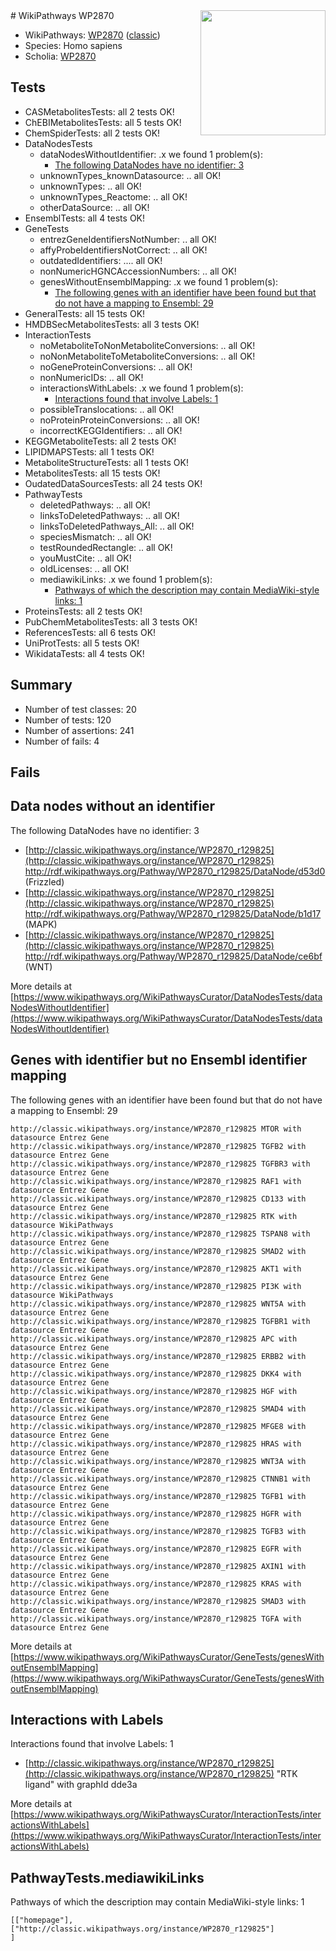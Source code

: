 <img style="float: right; width: 200px" src="https://upload.wikimedia.org/wikipedia/commons/thumb/8/83/Wplogo_with_text_500.png/640px-Wplogo_with_text_500.png" />
# WikiPathways WP2870

* WikiPathways: [WP2870](https://wikipathways.org/pathways/WP2870) ([classic](https://classic.wikipathways.org/instance/WP2870))
* Species: Homo sapiens
* Scholia: [WP2870](https://scholia.toolforge.org/wikipathways/WP2870)
## Tests
* CASMetabolitesTests: all 2 tests OK!
* ChEBIMetabolitesTests: all 5 tests OK!
* ChemSpiderTests: all 2 tests OK!
* DataNodesTests
    * dataNodesWithoutIdentifier: .x we found 1 problem(s):
        * [The following DataNodes have no identifier: 3](#d2d32fa2)
    * unknownTypes_knownDatasource: .. all OK!
    * unknownTypes: .. all OK!
    * unknownTypes_Reactome: .. all OK!
    * otherDataSource: .. all OK!
* EnsemblTests: all 4 tests OK!
* GeneTests
    * entrezGeneIdentifiersNotNumber: .. all OK!
    * affyProbeIdentifiersNotCorrect: .. all OK!
    * outdatedIdentifiers: .... all OK!
    * nonNumericHGNCAccessionNumbers: .. all OK!
    * genesWithoutEnsemblMapping: .x we found 1 problem(s):
        * [The following genes with an identifier have been found but that do not have a mapping to Ensembl: 29](#c4e54335)
* GeneralTests: all 15 tests OK!
* HMDBSecMetabolitesTests: all 3 tests OK!
* InteractionTests
    * noMetaboliteToNonMetaboliteConversions: .. all OK!
    * noNonMetaboliteToMetaboliteConversions: .. all OK!
    * noGeneProteinConversions: .. all OK!
    * nonNumericIDs: .. all OK!
    * interactionsWithLabels: .x we found 1 problem(s):
        * [Interactions found that involve Labels: 1](#630d2678)
    * possibleTranslocations: .. all OK!
    * noProteinProteinConversions: .. all OK!
    * incorrectKEGGIdentifiers: .. all OK!
* KEGGMetaboliteTests: all 2 tests OK!
* LIPIDMAPSTests: all 1 tests OK!
* MetaboliteStructureTests: all 1 tests OK!
* MetabolitesTests: all 15 tests OK!
* OudatedDataSourcesTests: all 24 tests OK!
* PathwayTests
    * deletedPathways: .. all OK!
    * linksToDeletedPathways: .. all OK!
    * linksToDeletedPathways_All: .. all OK!
    * speciesMismatch: .. all OK!
    * testRoundedRectangle: .. all OK!
    * youMustCite: .. all OK!
    * oldLicenses: .. all OK!
    * mediawikiLinks: .x we found 1 problem(s):
        * [Pathways of which the description may contain MediaWiki-style links: 1](#da69cf45)
* ProteinsTests: all 2 tests OK!
* PubChemMetabolitesTests: all 3 tests OK!
* ReferencesTests: all 6 tests OK!
* UniProtTests: all 5 tests OK!
* WikidataTests: all 4 tests OK!


## Summary

* Number of test classes: 20
* Number of tests: 120
* Number of assertions: 241
* Number of fails: 4

## Fails

<a name="d2d32fa2" />

## Data nodes without an identifier

The following DataNodes have no identifier: 3

* [http://classic.wikipathways.org/instance/WP2870_r129825](http://classic.wikipathways.org/instance/WP2870_r129825) http://rdf.wikipathways.org/Pathway/WP2870_r129825/DataNode/d53d0 (Frizzled)
* [http://classic.wikipathways.org/instance/WP2870_r129825](http://classic.wikipathways.org/instance/WP2870_r129825) http://rdf.wikipathways.org/Pathway/WP2870_r129825/DataNode/b1d17 (MAPK)
* [http://classic.wikipathways.org/instance/WP2870_r129825](http://classic.wikipathways.org/instance/WP2870_r129825) http://rdf.wikipathways.org/Pathway/WP2870_r129825/DataNode/ce6bf (WNT)


More details at [https://www.wikipathways.org/WikiPathwaysCurator/DataNodesTests/dataNodesWithoutIdentifier](https://www.wikipathways.org/WikiPathwaysCurator/DataNodesTests/dataNodesWithoutIdentifier)

<a name="c4e54335" />

## Genes with identifier but no Ensembl identifier mapping

The following genes with an identifier have been found but that do not have a mapping to Ensembl: 29
```
http://classic.wikipathways.org/instance/WP2870_r129825 MTOR with datasource Entrez Gene
http://classic.wikipathways.org/instance/WP2870_r129825 TGFB2 with datasource Entrez Gene
http://classic.wikipathways.org/instance/WP2870_r129825 TGFBR3 with datasource Entrez Gene
http://classic.wikipathways.org/instance/WP2870_r129825 RAF1 with datasource Entrez Gene
http://classic.wikipathways.org/instance/WP2870_r129825 CD133 with datasource Entrez Gene
http://classic.wikipathways.org/instance/WP2870_r129825 RTK with datasource WikiPathways
http://classic.wikipathways.org/instance/WP2870_r129825 TSPAN8 with datasource Entrez Gene
http://classic.wikipathways.org/instance/WP2870_r129825 SMAD2 with datasource Entrez Gene
http://classic.wikipathways.org/instance/WP2870_r129825 AKT1 with datasource Entrez Gene
http://classic.wikipathways.org/instance/WP2870_r129825 PI3K with datasource WikiPathways
http://classic.wikipathways.org/instance/WP2870_r129825 WNT5A with datasource Entrez Gene
http://classic.wikipathways.org/instance/WP2870_r129825 TGFBR1 with datasource Entrez Gene
http://classic.wikipathways.org/instance/WP2870_r129825 APC with datasource Entrez Gene
http://classic.wikipathways.org/instance/WP2870_r129825 ERBB2 with datasource Entrez Gene
http://classic.wikipathways.org/instance/WP2870_r129825 DKK4 with datasource Entrez Gene
http://classic.wikipathways.org/instance/WP2870_r129825 HGF with datasource Entrez Gene
http://classic.wikipathways.org/instance/WP2870_r129825 SMAD4 with datasource Entrez Gene
http://classic.wikipathways.org/instance/WP2870_r129825 MFGE8 with datasource Entrez Gene
http://classic.wikipathways.org/instance/WP2870_r129825 HRAS with datasource Entrez Gene
http://classic.wikipathways.org/instance/WP2870_r129825 WNT3A with datasource Entrez Gene
http://classic.wikipathways.org/instance/WP2870_r129825 CTNNB1 with datasource Entrez Gene
http://classic.wikipathways.org/instance/WP2870_r129825 TGFB1 with datasource Entrez Gene
http://classic.wikipathways.org/instance/WP2870_r129825 HGFR with datasource Entrez Gene
http://classic.wikipathways.org/instance/WP2870_r129825 TGFB3 with datasource Entrez Gene
http://classic.wikipathways.org/instance/WP2870_r129825 EGFR with datasource Entrez Gene
http://classic.wikipathways.org/instance/WP2870_r129825 AXIN1 with datasource Entrez Gene
http://classic.wikipathways.org/instance/WP2870_r129825 KRAS with datasource Entrez Gene
http://classic.wikipathways.org/instance/WP2870_r129825 SMAD3 with datasource Entrez Gene
http://classic.wikipathways.org/instance/WP2870_r129825 TGFA with datasource Entrez Gene
```

More details at [https://www.wikipathways.org/WikiPathwaysCurator/GeneTests/genesWithoutEnsemblMapping](https://www.wikipathways.org/WikiPathwaysCurator/GeneTests/genesWithoutEnsemblMapping)

<a name="630d2678" />

## Interactions with Labels

Interactions found that involve Labels: 1

* [http://classic.wikipathways.org/instance/WP2870_r129825](http://classic.wikipathways.org/instance/WP2870_r129825) "RTK ligand" with graphId dde3a


More details at [https://www.wikipathways.org/WikiPathwaysCurator/InteractionTests/interactionsWithLabels](https://www.wikipathways.org/WikiPathwaysCurator/InteractionTests/interactionsWithLabels)

<a name="da69cf45" />

## PathwayTests.mediawikiLinks

Pathways of which the description may contain MediaWiki-style links: 1
```
[["homepage"],
["http://classic.wikipathways.org/instance/WP2870_r129825"]
]
```

